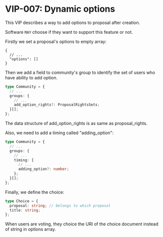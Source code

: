 # VIP-007: Dynamic options

This VIP describes a way to add options to proposal after creation.

Software `MAY` choose if they want to support this feature or not.

Firstly we set a proposal's options to empty array:

```jsonc
{
  // ...
  "options": []
}
```

Then we add a field to community's group to identify the set of users who have ability to add option.

```ts
type Community = {
  // ...
  groups: {
    // ...
    add_option_rights?: ProposalRightsSets;
  }[];
};
```

The data structure of add_option_rights is as same as proposal_rights.

Also, we need to add a timing called "adding_option":

```ts
type Community = {
  // ...
  groups: {
    // ...
    timing: {
      // ...
      adding_option?: number;
    };
  }[];
};
```

Finally, we define the choice:

```ts
type Choice = {
  proposal: string; // belongs to which proposal
  title: string;
};
```

When users are voting, they choice the URI of the choice document instead of string in options array.

